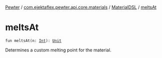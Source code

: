 [Pewter](../../index.md) / [com.ejektaflex.pewter.api.core.materials](../index.md) / [MaterialDSL](index.md) / [meltsAt](./melts-at.md)

# meltsAt

`fun meltsAt(n: `[`Int`](https://kotlinlang.org/api/latest/jvm/stdlib/kotlin/-int/index.html)`): `[`Unit`](https://kotlinlang.org/api/latest/jvm/stdlib/kotlin/-unit/index.html)

Determines a custom melting point for the material.

